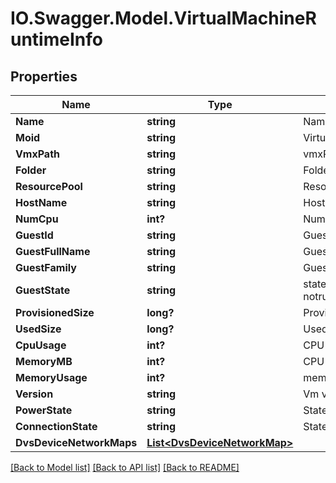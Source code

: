 # IO.Swagger.Model.VirtualMachineRuntimeInfo
## Properties

Name | Type | Description | Notes
------------ | ------------- | ------------- | -------------
**Name** | **string** | Name of the Virtual Machine | 
**Moid** | **string** | Virtual machine MOID | 
**VmxPath** | **string** | vmxPath in VC datastore format | [optional] 
**Folder** | **string** | Folder which VM belongs to | [optional] 
**ResourcePool** | **string** | Resource pool which VM belongs to | [optional] 
**HostName** | **string** | Hostname of Virtual Machine | [optional] 
**NumCpu** | **int?** | Number of CPUs of VM | [optional] 
**GuestId** | **string** | Guest operating system identifier (short name), if known. | [optional] 
**GuestFullName** | **string** |  Guest operating system full name, if known.  | [optional] 
**GuestFamily** | **string** |  Guest operating system family, if known | [optional] 
**GuestState** | **string** | state are: running, shuttingdown, resetting, standby, notrunning, unknown | [optional] 
**ProvisionedSize** | **long?** | Provisioned Size of Virtual Machine | [optional] 
**UsedSize** | **long?** | Used Size of Virtual Machine | [optional] 
**CpuUsage** | **int?** | CPU Usage of Virtual Machine | [optional] 
**MemoryMB** | **int?** | CPU Memory in MB of VM | [optional] 
**MemoryUsage** | **int?** | memory usage of Virtual Machine | [optional] 
**Version** | **string** | Vm version | [optional] 
**PowerState** | **string** | States: poweredOff/poweredOn/suspended | [optional] 
**ConnectionState** | **string** | States:connected/disconnected/inaccessible/invalid/orphaned | [optional] 
**DvsDeviceNetworkMaps** | [**List&lt;DvsDeviceNetworkMap&gt;**](DvsDeviceNetworkMap.md) |  | [optional] 

[[Back to Model list]](../README.md#documentation-for-models) [[Back to API list]](../README.md#documentation-for-api-endpoints) [[Back to README]](../README.md)

